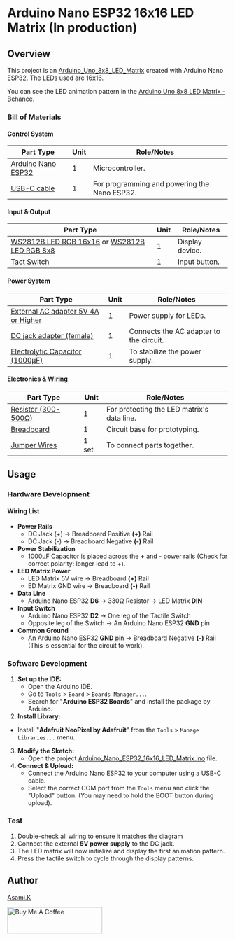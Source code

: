 # Arduino Nano ESP32 16x16 LED Matrix (In production)

## Overview

This project is an [Arduino_Uno_8x8_LED_Matrix](https://github.com/asamiile/diy-electronics/tree/main/Arduino_Uno_8x8_LED_Matrix) created with Arduino Nano ESP32. The LEDs used are 16x16.

You can see the LED animation pattern in the [Arduino Uno 8x8 LED Matrix - Behance](https://www.behance.net/gallery/229464473/Arduino-Uno-8x8-LED-Matrix).


### Bill of Materials

#### Control System

| Part Type                                     | Unit | Role/Notes                                   |     |
| --------------------------------------------- | ---- | -------------------------------------------- | --- |
| [Arduino Nano ESP32](https://amzn.to/452q2dH) | 1    | Microcontroller.                             |     |
| [USB-C cable](https://amzn.to/407P2xg)        | 1    | For programming and powering the Nano ESP32. |     |


#### Input & Output

| Part Type                                                                                          | Unit | Role/Notes      |
| -------------------------------------------------------------------------------------------------- | ---- | --------------- |
| [WS2812B LED RGB 16x16](https://amzn.to/4ebZCcm) or [WS2812B LED RGB 8x8](https://amzn.to/44cSo3p) | 1    | Display device. |
| [Tact Switch](https://amzn.to/4l5lGrQ)                                                             | 1    | Input button.   |


#### Power System

| Part Type                                                      | Unit | Role/Notes                              |
| -------------------------------------------------------------- | ---- | --------------------------------------- |
| [External AC adapter 5V 4A or Higher](https://amzn.to/4neewTI) | 1    | Power supply for LEDs.                  |
| [DC jack adapter (female)](https://amzn.to/3IdZI7k)            | 1    | Connects the AC adapter to the circuit. |
| [Electrolytic Capacitor (1000µF)](https://amzn.to/45ZOWLQ)     | 1    | To stabilize the power supply.          |


#### Electronics & Wiring

| Part Type                                      | Unit  | Role/Notes                                 |
| ---------------------------------------------- | ----- | ------------------------------------------ |
| [Resistor (300-500Ω)](https://amzn.to/4kMejW2) | 1     | For protecting the LED matrix's data line. |
| [Breadboard](https://amzn.to/40bMzlk)          | 1     | Circuit base for prototyping.              |
| [Jumper Wires](https://amzn.to/45voWYC)        | 1 set | To connect parts together.                 |


## Usage

### Hardware Development

<!-- -  Wire it according to [XIAO_RP2040_16x16_LED_Matrix_bb.png](https://github.com/asamiile/diy-electronics/blob/main/XIAO_RP2040_16x16_LED_Matrix/diagrams/XIAO_RP2040_16x16_LED_Matrix_bb.png) -->


#### Wiring List

- **Power Rails**
  - DC Jack (+) → Breadboard Positive **(+)** Rail
  - DC Jack (-) → Breadboard Negative **(-)** Rail
- **Power Stabilization**
  - 1000µF Capacitor is placed across the **+** and **-** power rails (Check for correct polarity: longer lead to +).
- **LED Matrix Power**
  - LED Matrix 5V wire → Breadboard **(+)** Rail
  - ED Matrix GND wire → Breadboard **(-)** Rail
- **Data Line**
  - Arduino Nano ESP32 **D6** → 330Ω Resistor → LED Matrix **DIN**
- **Input Switch**
  - Arduino Nano ESP32 **D2** → One leg of the Tactile Switch
  - Opposite leg of the Switch → An Arduino Nano ESP32 **GND** pin
- **Common Ground**
  - An Arduino Nano ESP32 **GND** pin → Breadboard Negative **(-)** Rail (This is essential for the circuit to work).


### Software Development

1. **Set up the IDE:**
   - Open the Arduino IDE.
   - Go to `Tools` > `Board` > `Boards Manager...`.
   - Search for "**Arduino ESP32 Boards**" and install the package by Arduino.
2. **Install Library:**
  - Install "**Adafruit NeoPixel by Adafruit**" from the `Tools` > `Manage Libraries...` menu.
3. **Modify the Sketch:**
    - Open the project [Arduino_Nano_ESP32_16x16_LED_Matrix.ino](https://github.com/asamiile/diy-electronics/blob/main/Arduino_Nano_ESP32_16x16_LED_Matrix/sketch/Arduino_Nano_ESP32_16x16_LED_Matrix/Arduino_Nano_ESP32_16x16_LED_Matrix.ino) file.
4. **Connect & Upload:**
    - Connect the Arduino Nano ESP32 to your computer using a USB-C cable.
    - Select the correct COM port from the `Tools` menu and click the "Upload" button. (You may need to hold the BOOT button during upload).


### Test

1. Double-check all wiring to ensure it matches the diagram
2. Connect the external **5V power supply** to the DC jack.
3. The LED matrix will now initialize and display the first animation pattern.
4. Press the tactile switch to cycle through the display patterns.


## Author

[Asami.K](https://asami.tokyo/)

<a href="https://www.buymeacoffee.com/asamiile" target="_blank"><img src="https://cdn.buymeacoffee.com/buttons/v2/default-yellow.png" alt="Buy Me A Coffee" style="height: 60px !important;width: 217px !important;" ></a>
